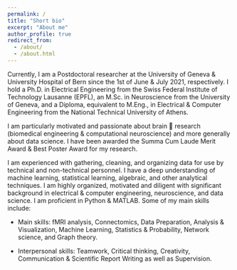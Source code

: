 ```yaml
---
permalink: /
title: "Short bio"
excerpt: "About me"
author_profile: true
redirect_from: 
  - /about/
  - /about.html
---
```


<meta name="google-site-verification" content="-KXtUwKiZPbH6QKiAJTOFGx7X1oFTnGS4dZLv7eq3Xg" />

Currently, I am a Postdoctoral researcher at the University of Geneva & University Hospital of Bern since the 1st of June & July 2021, respectively. I hold a Ph.D. in Electrical Engineering from the Swiss Federal Institute of Technology Lausanne (EPFL), an M.Sc. in Neuroscience from the University of Geneva, and a Diploma, equivalent to M.Eng., in Electrical & Computer Engineering from the National Technical University of Athens.

I am particularly motivated and passionate about brain 🧠 research (biomedical engineering & computational neuroscience) and more generally about data science. I have been awarded the Summa Cum Laude Merit Award & Best Poster Award for my research.

I am experienced with gathering, cleaning, and organizing data for use by technical and non-technical personnel. I have a deep understanding of machine learning, statistical learning, algebraic, and other analytical techniques. I am highly organized, motivated and diligent with significant background in electrical & computer engineering, neuroscience, and data science. I am proficient in Python & MATLAB.
Some of my main skills include:


- Main skills: fMRI analysis, Connectomics, Data Preparation, Analysis & Visualization, Machine Learning, Statistics & Probability, Network science, and Graph theory.

- Interpersonal skills: Teamwork, Critical thinking, Creativity, Communication & Scientific Report Writing as well as Supervision.


